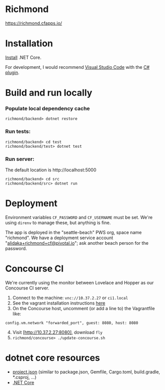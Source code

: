 # Richmond
https://richmond.cfapps.io/

# Installation
[Install](https://www.microsoft.com/net/core) .NET Core.

For development, I would recommend [Visual Studio Code](https://code.visualstudio.com/) with the [C# plugin](https://marketplace.visualstudio.com/items?itemName=ms-vscode.csharp).

# Build and run locally
### Populate local dependency cache
`richmond/backend> dotnet restore`

### Run tests:
```
richmond/backend> cd test
richmond/backend/test> dotnet test
```

### Run server:
The default location is http://localhost:5000
```
richmond/backend> cd src
richmond/backend/src> dotnet run
```

# Deployment
Environment variables `CF_PASSWORD` and `CF_USERNAME` must be set. We're using `direnv` to manage these, but anything is fine.

The app is deployed in the "seattle-beach" PWS org, space name "richmond". We have a deployment service account "alidaka+richmond+cf@pivotal.io"; ask another beach person for the password.

# Concourse CI
We're currently using the monitor between Lovelace and Hopper as our Concourse CI server.

1. Connect to the machine: `vnc://10.37.2.27` or `ci1.local`
2. See the vagrant installation instructions [here](https://concourse.ci/vagrant.html)
3. On the Concourse host, uncomment (or add a line to) the Vagrantfile like:
```
config.vm.network "forwarded_port", guest: 8080, host: 8080
```
4. Visit [http://10.37.2.27:8080], download `fly`
5. `richmond/concourse> ./update-concourse.sh`

# dotnet core resources
- [project.json](https://docs.microsoft.com/en-us/dotnet/articles/core/tools/project-json) (similar to package.json, Gemfile, Cargo.toml, build.gradle, *.csproj, ...)
- [.NET Core](https://docs.microsoft.com/en-us/dotnet)
